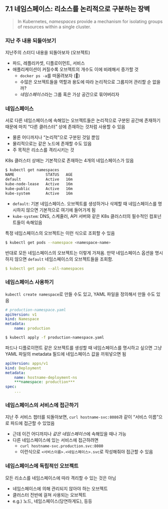 ## 7.1 네임스페이스: 리소스를 논리적으로 구분하는 장벽

> In Kubernetes, *namespaces* provide a mechanism for isolating groups of resources within a single cluster.
> 

### 지난 주 내용 되돌아보기

지난주의 스터디 내용을 되돌아보자 (오브젝트)

- 파드, 레플리카셋, 디플로이먼트, 서비스
- 애플리케이션이 커질수록 오브젝트의 개수도 이에 비례해서 증가할 것
    - `docker ps -a`를 떠올려보자 (🤮)
    - 수많은 오브젝트들을 역할과 용도에 따라 논리적으로 그룹지어 관리할 순 없을까?
    - *네임스페이스*라는 그룹 혹은 가상 공간으로 묶어버리자

### 네임스페이스

서로 다른 네임스페이스에 속해있는 오브젝트들은 논리적으로 구분된 공간에 존재하기 때문에 마치 “다른 클러스터” 상에 존재하는 것처럼 사용할 수 있음

- 물론 어디까지나 “논리적”으로 구분된 것일 뿐임
- 물리적으로는 같은 노드에 존재할 수도 있음
- 주 목적은 리소스를 격리시키는 것

K8s 클러스터 상에는 기본적으로 존재하는 4개의 네임스페이스가 있음

```bash
$ kubectl get namespaces
NAME              STATUS   AGE
default           Active   16m
kube-node-lease   Active   16m
kube-public       Active   16m
kube-system       Active   16m
```

- `default`: 기본 네임스페이스. 오브젝트를 생성하거나 삭제할 때 네임스페이스를 명시하지 않으면 기본적으로 여기에 들어가게 됨
- `kube-system`: DNS, 스케줄러, API 서버와 같은 K8s 클러스터의 필수적인 컴포넌트들이 속해있음

특정 네임스페이스의 오브젝트는 이런 식으로 조회할 수 있음

```bash
$ kubectl get pods --namespace <namespace-name>
```

반대로 모든 네임스페이스의 오브젝트는 이렇게 가져옴. 만약 네임스페이스 옵션을 명시하지 않으면 `default` 네임스페이스의 오브젝트들을 조회함.

```yaml
$ kubectl get pods --all-namespaces
```

### 네임스페이스 사용하기

`kubectl create namespace`로 만들 수도 있고, YAML 파일을 정의해서 만들 수도 있음

```yaml
# production-namespace.yaml
apiVersion: v1
kind: Namespace
metadata:
    name: production
```

```bash
$ kubectl apply -f production-namespace.yaml
```

파드나 디플로이먼트 같은 오브젝트를 생성할 때 네임스페이스를 명시하고 싶으면 그냥 YAML 파일의 metadata 필드에 네임스페이스 값을 끼워넣으면 됨

```yaml
apiVersion: apps/v1
kind: Deployment
metadata:
    name: hostname-deployment-ns
    ***namespace: production***
spec:
	...
```

### 네임스페이스의 서비스에 접근하기

지난 주 서비스 챕터를 되돌아보면, `curl hostname-svc:8080`과 같이 “서비스 이름”으로 파드에 접근할 수 있었음

- 근데 이건 어디까지나 *같은 네임스페이스*에 속해있을 때나 가능
- 다른 네임스페이스에 있는 서비스에 접근하려면
    - `curl hostname-svc.production.svc:8080`
    - 이런식으로 `<서비스이름>.<네임스페이스>.svc`로 작성해줘야 접근할 수 있음

### 네임스페이스에 독립적인 오브젝트

모든 리소스를 네임스페이스에 따라 격리할 수 있는 것은 아님

- 네임스페이스에 의해 관리되지 않아야 하는 오브젝트
- 클러스터 전반에 걸쳐 사용되는 오브젝트
- e.g.) 노드, 네임스페이스(당연하게도), 등등

